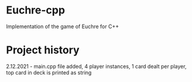 # Euchre-cpp
Implementation of the game of Euchre for C++

# Project history
2.12.2021 - main.cpp file added, 4 player instances, 1 card dealt per player, top card in deck is printed as string
